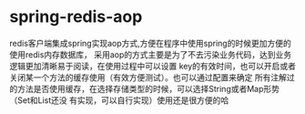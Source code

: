 # spring-redis-aop
redis客户端集成spring实现aop方式,方便在程序中使用spring的时候更加方便的使用redis内存数据库，
采用aop的方式主要是为了不去污染业务代码，达到业务逻辑更加清晰易于阅读，在使用过程中可以设置
key的有效时间，也可以开启或者关闭某一个方法的缓存使用（有效方便测试）。也可以通过配置来确定
所有注解过的方法是否使用缓存，在选择存储类型的时候，可以选择String或者Map形势（Set和List还没
有实现，可以自行实现）使用还是很方便的哈
